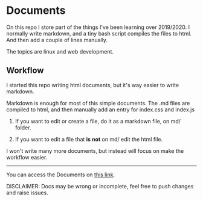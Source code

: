 # Documents

On this repo I store part of the things I've been learning over 2019/2020. I normally write markdown, and a tiny bash script compiles the files to html. And then add a couple of lines manually.

The topics are linux and web development.


## Workflow
I started this repo writing html documents, but it's way easier to write markdown. 

Markdown is enough for most of this simple documents. The .md files are compiled to html, and then manually add an entry for index.css and index.js

1. If you want to edit or create a file, do it as a markdown file, on md/ folder.

2. If you want to edit a file that **is not** on md/ edit the html file.

I won't write many more documents, but instead will focus on make the workflow easier.

----

You can access the Documents on [this link](https://santimirandarp.github.io/documents/pages).

DISCLAIMER: Docs may be wrong or incomplete, feel free to push changes and raise issues.
